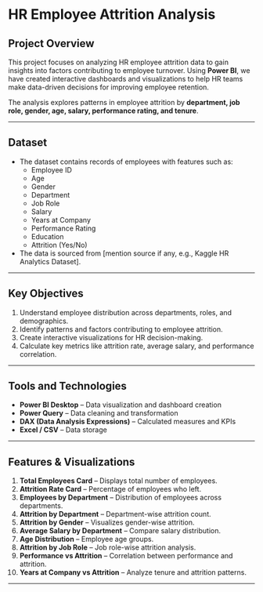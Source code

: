 # HR Employee Attrition Analysis

## Project Overview
This project focuses on analyzing HR employee attrition data to gain insights into factors contributing to employee turnover. Using **Power BI**, we have created interactive dashboards and visualizations to help HR teams make data-driven decisions for improving employee retention.

The analysis explores patterns in employee attrition by **department, job role, gender, age, salary, performance rating, and tenure**.

---

## Dataset
- The dataset contains records of employees with features such as:
  - Employee ID
  - Age
  - Gender
  - Department
  - Job Role
  - Salary
  - Years at Company
  - Performance Rating
  - Education
  - Attrition (Yes/No)
- The data is sourced from [mention source if any, e.g., Kaggle HR Analytics Dataset].

---

## Key Objectives
1. Understand employee distribution across departments, roles, and demographics.
2. Identify patterns and factors contributing to employee attrition.
3. Create interactive visualizations for HR decision-making.
4. Calculate key metrics like attrition rate, average salary, and performance correlation.

---

## Tools and Technologies
- **Power BI Desktop** – Data visualization and dashboard creation
- **Power Query** – Data cleaning and transformation
- **DAX (Data Analysis Expressions)** – Calculated measures and KPIs
- **Excel / CSV** – Data storage

---

## Features & Visualizations
1. **Total Employees Card** – Displays total number of employees.
2. **Attrition Rate Card** – Percentage of employees who left.
3. **Employees by Department** – Distribution of employees across departments.
4. **Attrition by Department** – Department-wise attrition count.
5. **Attrition by Gender** – Visualizes gender-wise attrition.
6. **Average Salary by Department** – Compare salary distribution.
7. **Age Distribution** – Employee age groups.
8. **Attrition by Job Role** – Job role-wise attrition analysis.
9. **Performance vs Attrition** – Correlation between performance and attrition.
10. **Years at Company vs Attrition** – Analyze tenure and attrition patterns.

---


